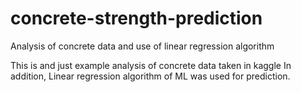 # concrete-strength-prediction
Analysis of concrete data and use of linear regression algorithm

This is and just example analysis of concrete data taken in kaggle
In addition, Linear regression algorithm of ML was used for prediction.
